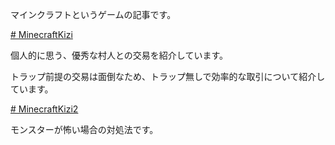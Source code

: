 マインクラフトというゲームの記事です。

[# MinecraftKizi](https://uni928.github.io/MinecraftKizi/)

個人的に思う、優秀な村人との交易を紹介しています。

トラップ前提の交易は面倒なため、トラップ無しで効率的な取引について紹介しています。

[# MinecraftKizi2](https://uni928.github.io/MinecraftKizi/index2.html)

モンスターが怖い場合の対処法です。
